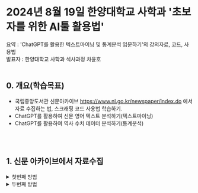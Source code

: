 # 2024년 8월 19일 한양대학교 사학과 '초보자를 위한 AI툴 활용법'
요약 : 'ChatGPT를 활용한 텍스트마이닝 및 통계분석 입문하기'의 강의자료, 코드, 사용법\
발표자 : 한양대학교 사학과 석사과정 차윤호
<br><br>

## 0. 개요(학습목표)
  
- 국립중앙도서관 신문아카이브 https://www.nl.go.kr/newspaper/index.do 에서 자료 수집하는 법, 스크래핑 코드 사용법 학습하기.
- ChatGPT를 활용하여 신문 영어 텍스트 분석하기(텍스트마이닝)
- ChatGPT를 활용하여 역사 수치 데이터 분석하기(통계분석)

<br><br>
## 1. 신문 아카이브에서 자료수집
<details>
  <summary>첫번째 방법</summary>
  
### 1) 신문 아카이브에서 제공하는 '신문브라우징'과 데이터 다운로드 
![image](https://github.com/user-attachments/assets/94da38e7-cdde-4906-a2a1-cc605f5ec056)
![image](https://github.com/user-attachments/assets/27b10222-93d9-4bfc-95ad-8311c1c6989b)
![제목 없음](https://github.com/user-attachments/assets/f89a93ac-d0c8-45a6-b0ce-c13856b3da5b)

  
</details>
<details>
  <summary>두번째 방법</summary>
  
### 2) 스크래핑 코드 사용법 
1. 본 깃허브 페이지 상단의 file 중 '신문아카이브_스크래핑_코드.ipynb' 클릭
2. 'google colab'으로 열기 클릭
  
</details>

